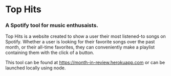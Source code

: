 # Top Hits
### A Spotify tool for music enthusaists.

Top Hits is a website created to show a user their most listened-to songs on Spotify. Whether a user is looking for their favorite songs over the past month, or 
their all-time favorites, they can conveniently make a playlist containing them with the click of a button. 

This tool can be found at <https://month-in-review.herokuapp.com> or can be launched locally using node.
